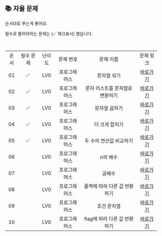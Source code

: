 ## 📚 자율 문제

순서대로 푸는게 좋아요.

필수로 풀어야하는 문제는 (✅ 체크표시) 했습니다.

<br/>
<table>
  <tr>
    <td align="center">순서</td>
    <td align="center">필수 문제</td>
    <td align="center">난이도</td>
    <td align="center">문제 번호</td>
    <td align="center">문제 이름</td>
    <td align="center">문제 링크</td>
  </tr>
    <tr>
    <td align="center">01</td>
    <td align="center">✅</td>
    <td align="center">LV0</td>
    <td align="center">프로그래머스</td>
    <td align="center">문자열 섞기</td>
    <td align="center"><a href="https://school.programmers.co.kr/learn/courses/30/lessons/181942">바로가기</a></td>
  </tr>
     <tr>
    <td align="center">02</td>
    <td align="center">✅</td>
    <td align="center">LV0</td>
    <td align="center">프로그래머스</td>
    <td align="center">문자 리스트를 문자열로 변환하기</td>
    <td align="center"><a href="https://school.programmers.co.kr/learn/courses/30/lessons/181941">바로가기</a></td>
  </tr>
    <tr>
    <td align="center">03</td>
    <td align="center">✅</td>
    <td align="center">LV0</td>
    <td align="center">프로그래머스</td>
    <td align="center">문자열 곱하기</td>
    <td align="center"><a href="https://school.programmers.co.kr/learn/courses/30/lessons/181940">바로가기</a></td>
  </tr>

   <tr>
    <td align="center">04</td>
    <td align="center">✅</td>
    <td align="center">LV0</td>
    <td align="center">프로그래머스</td>
    <td align="center">더 크게 합치기</td>
    <td align="center"><a href="https://school.programmers.co.kr/learn/courses/30/lessons/181939">바로가기</a></td>
  </tr>
   <tr>
    <td align="center">05</td>
    <td align="center">✅</td>
    <td align="center">LV0</td>
    <td align="center">프로그래머스</td>
    <td align="center">두 수의 연산값 비교하기</td>
    <td align="center"><a href="https://school.programmers.co.kr/learn/courses/30/lessons/181938">바로가기</a></td>
  </tr>
      <tr>
    <td align="center">06</td>
    <td align="center"></td>
    <td align="center">LV0</td>
    <td align="center">프로그래머스</td>
    <td align="center">n의 배수</td>
    <td align="center"><a href="https://school.programmers.co.kr/learn/courses/30/lessons/181937">바로가기</a></td>
  </tr>
     <tr>
    <td align="center">07</td>
    <td align="center"></td>
    <td align="center">LV0</td>
    <td align="center">프로그래머스</td>
    <td align="center">공배수</td>
    <td align="center"><a href="https://school.programmers.co.kr/learn/courses/30/lessons/181936">바로가기</a></td>
  </tr>
    <tr>
    <td align="center">08</td>
    <td align="center"></td>
    <td align="center">LV0</td>
    <td align="center">프로그래머스</td>
    <td align="center">홀짝에 따라 다른 값 반환하기</td>
    <td align="center"><a href="https://school.programmers.co.kr/learn/courses/30/lessons/181935">바로가기</a></td>
  </tr>

   <tr>
    <td align="center">09</td>
    <td align="center"></td>
    <td align="center">LV0</td>
    <td align="center">프로그래머스</td>
    <td align="center">조건 문자열</td>
    <td align="center"><a href="https://school.programmers.co.kr/learn/courses/30/lessons/181934">바로가기</a></td>
  </tr>
   <tr>
    <td align="center">10</td>
    <td align="center"></td>
    <td align="center">LV0</td>
    <td align="center">프로그래머스</td>
    <td align="center">flag에 따라 다른 값 반환하기</td>
    <td align="center"><a href="https://school.programmers.co.kr/learn/courses/30/lessons/181933">바로가기</a></td>
  </tr>
</table>
<br/><br/>

